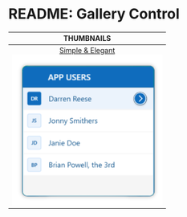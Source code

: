 # README: Gallery Control


| THUMBNAILS |
|:--------:|
| <a href="Simple-Elegant.md">Simple & Elegant<br><img src="Images/Gallery-Simple-Elegant.png" alt="Alt text description" width="300"/></a> |
